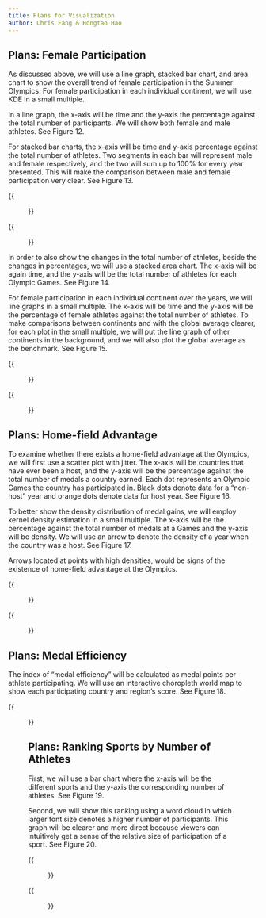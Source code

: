 ```yaml
---
title: Plans for Visualization
author: Chris Fang & Hongtao Hao
---
```

## Plans: Female Participation
As discussed above, we will use a line graph, stacked bar chart, and area chart to show the overall trend of female participation in the Summer Olympics. For female participation in each individual continent, we will use KDE in a small multiple. 

In a line graph, the x-axis will be time and the y-axis the percentage against the total number of participants. We will show both female and male athletes. See Figure 12.

For stacked bar charts, the x-axis will be time and y-axis percentage against the total number of athletes. Two segments in each bar will represent male and female respectively, and the two will sum up to 100\% for every year presented. This will make the comparison between male and female participation very clear. See Figure 13.

<div class="wide">

<div class="left">

{{<figure src="/pics/1.png" caption="Figure 12: Line graph for female participation">}}

</div>
<div class="right">

{{<figure src="/pics/2.png" caption="Figure 13: Stacked bar chart for female participation">}}
</div>

</div>

In order to also show the changes in the total number of athletes, beside the changes in percentages, we will use a stacked area chart. The x-axis will be again time, and the y-axis will be the total number of athletes for each Olympic Games. See Figure 14.

For female participation in each individual continent over the years, we will line graphs in a small multiple. The x-axis will be time and the y-axis will be the percentage of female athletes against the total number of athletes. To make comparisons between continents and with the global average clearer, for each plot in the small multiple, we will put the line graph of other continents in the background, and we will also plot the global average as the benchmark. See Figure 15.

<div class="wide">

<div class="left">

{{<figure src="/pics/3.png" caption="Figure 14: Staked area chart for female participation">}}

</div>
<div class="right">

{{<figure src="/pics/4.png" caption="Figure 15: Line graph in small multiple for female participation">}}
</div>

</div>

## Plans: Home-field Advantage
To examine whether there exists a home-field advantage at the Olympics, we will first use a scatter plot with jitter. The x-axis will be countries that have ever been a host, and the y-axis will be the percentage against the total number of medals a country earned. Each dot represents an Olympic Games the country has participated in. Black dots denote data for a “non-host” year and orange dots denote data for host year. See Figure 16.

To better show the density distribution of medal gains, we will employ kernel density estimation in a small multiple. The x-axis will be the percentage against the total number of medals at a Games and the y-axis will be density. We will use an arrow to denote the density of a year when the country was a host. See Figure 17.

Arrows located at points with high densities, would be signs of the existence of home-field advantage at the Olympics. 

<div class="wide">

<div class="left">

{{<figure src="/pics/5.png" caption="Figure 16: Scatter plot with jittering for home-field advantage">}}

</div>
<div class="right">

{{<figure src="/pics/6.png" caption="Figure 17: KDE for home-field advantage">}}
</div>

</div>

## Plans: Medal Efficiency

The index of “medal efficiency” will be calculated as medal points per athlete participating. We will use an interactive choropleth world map to show each participating country and region’s score. See Figure 18.

{{<figure src="/pics/9.png" caption="Figure 18: Choropleth map for medal efficiency">}}

## Plans: Ranking Sports by Number of Athletes
First, we will use a bar chart where the x-axis will be the different sports and the y-axis the corresponding number of athletes. See Figure 19. 

Second, we will show this ranking using a word cloud in which larger font size denotes a higher number of participants. This graph will be clearer and more direct because viewers can intuitively get a sense of the relative size of participation of a sport.  See Figure 20.

<div class="wide">

<div class="left">

{{<figure src="/pics/7.png" caption="Figure 19: Bar chart for sports ranking">}}

</div>
<div class="right">

{{<figure src="/pics/8.png" caption="Figure 20: Word cloud for sports ranking">}}
</div>

</div>



